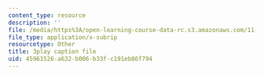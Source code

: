 ```yaml
---
content_type: resource
description: ''
file: /media/https%3A/open-learning-course-data-rc.s3.amazonaws.com/11-601-introduction-to-environmental-policy-and-planning-fall-2016/45961526a632b006b33fc191eb86f794_ZNTBAKAT_WQ.srt
file_type: application/x-subrip
resourcetype: Other
title: 3play caption file
uid: 45961526-a632-b006-b33f-c191eb86f794
---
```

